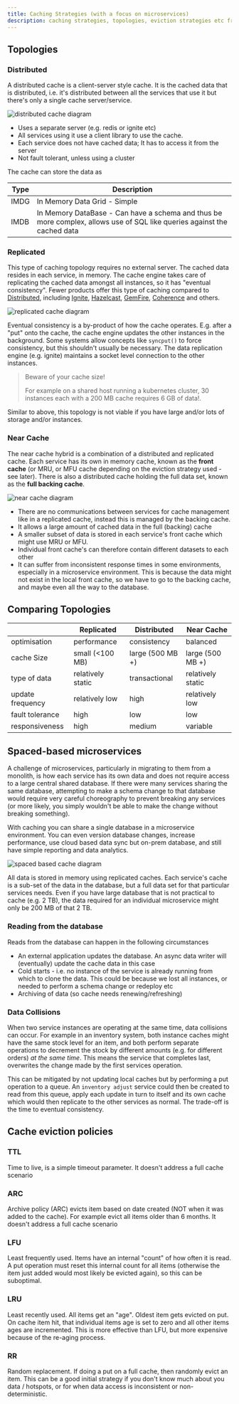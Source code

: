 ```yaml
---
title: Caching Strategies (with a focus on microservices)
description: caching strategies, topologies, eviction strategies etc from a microservice perspective
---
```

## Topologies
### Distributed
A distributed cache is a client-server style cache. It is the cached data that is distributed, i.e. it's distributed between
all the services that use it but there's only a single cache server/service.

![distributed cache diagram](../assets/distributed_cache.png)

* Uses a separate server (e.g. redis or ignite etc)
* All services using it use a client library to use the cache.
* Each service does not have cached data; It has to access it from the server
* Not fault tolerant, unless using a cluster

The cache can store the data as

| Type | Description |
|---|---|
| IMDG |In Memory Data Grid - Simple|
| IMDB |In Memory DataBase - Can have a schema and thus be more complex, allows use of SQL like queries against the cached data|

### Replicated
This type of caching topology requires no external server. The cached data resides in each service, in memory. The cache
 engine takes care of replicating the cached data amongst all instances, so it has "eventual consistency". Fewer products 
offer this type of caching compared to [Distributed](#Distributed), including [Ignite](https://ignite.apache.org/), 
[Hazelcast](https://hazelcast.com/use-cases/caching/), [GemFire](https://tanzu.vmware.com/gemfire), 
[Coherence](https://www.oracle.com/middleware/technologies/coherence.html) and 
others.

![replicated cache diagram](../assets/replicated_cache.png)

Eventual consistency is a by-product of how the cache operates. E.g. after a "put" onto the cache, the cache engine updates
the other instances in the background. Some systems allow concepts like `syncput()` to force consistency, but this shouldn't
usually be necessary. The data replication engine (e.g. ignite) maintains a socket level connection to the other instances.

>Beware of your cache size! 
> 
>For example on a shared host running a kubernetes cluster, 30 instances each with a 200 MB cache requires 6 GB of data!.

Similar to above, this topology is not viable if you have large and/or lots of storage and/or instances.

### Near Cache
The near cache hybrid is a combination of a distributed and replicated cache. Each service has its own in memory cache, 
known as the **front cache** (or MRU, or MFU cache depending on the eviction strategy used - see later). There is also a 
distributed cache holding the full data set, known as the **full backing cache**. 

![near cache diagram](../assets/near_cache.png)

* There are no communications between services for cache management like in a replicated cache, instead this is managed by 
the backing cache.
* It allows a large amount of cached data in the full (backing) cache
* A smaller subset of data is stored in each service's front cache which might use MRU or MFU.
* Individual front cache's can therefore contain different datasets to each other  
* It can suffer from inconsistent response times in some environments, especially in a microservice environment. This is
 because the data might not exist in the local front cache, so we have to go to the backing cache, and maybe even all the
 way to the database.
  
## Comparing Topologies
| | Replicated | Distributed | Near Cache |
|---|---|---|---|
| optimisation|performance|consistency|balanced|
| cache Size|small (<100 MB)|large (500 MB +)|large (500 MB +)|
| type of data|relatively static|transactional|relatively static|
| update frequency|relatively low|high|relatively low|
| fault tolerance|high|low|low|
| responsiveness|high|medium|variable|

## Spaced-based microservices
A challenge of microservices, particularly in migrating to them from a monolith, is how each service has its own data and 
does not require access to a large central shared database. If there were many services sharing the same database, attempting
 to make a schema change to that database would require very careful choreography to prevent breaking any services (or more 
likely, you simply wouldn't be able to make the change without breaking something).

With caching you can share a single database in a microservice environment. You can even version database changes, increase 
performance, use cloud based data sync but on-prem database, and still have simple reporting and data analytics.

![spaced based cache diagram](../assets/space_based.png)

All data is stored in memory using replicated caches. Each service's cache is a sub-set of the data in the database, but 
a full data set for that particular services needs. Even if you have large database that is not practical to cache (e.g. 
2 TB), the data required for an individual microservice might only be 200 MB of that 2 TB.

### Reading from the database
Reads from the database can happen in the following circumstances
* An external application updates the database. An async data writer will (eventually) update the cache data in this case
* Cold starts - i.e. no instance of the service is already running from which to clone the data. This could be because 
we lost all instances, or needed to perform a schema change or redeploy etc
* Archiving of data (so cache needs renewing/refreshing)

### Data Collisions
When two service instances are operating at the same time, data collisions can occur. For example in an inventory 
system, both instance caches might have the same stock level for an item, and both perform separate operations to decrement 
the stock by different amounts (e.g. for different orders) _at the same time_. This means the service that completes last, 
overwrites the change made by the first services operation. 

This can be mitigated by not updating local caches but by performing a put operation to a queue. An `inventory adjust` service 
could then be created to read from this queue, apply each update in turn to itself and its own cache which would then replicate 
to the other services as normal. The trade-off is the time to eventual consistency.

## Cache eviction policies
### TTL
Time to live, is a simple timeout parameter. It doesn't address a full cache scenario
### ARC
Archive policy (ARC) evicts item based on date created (NOT when it was added to the cache). For example evict all items 
older than 6 months. It doesn't address a full cache scenario
### LFU
Least frequently used. Items have an internal "count" of how often it is read. A put operation must reset this internal 
count for all items (otherwise the item just added would most likely be evicted again), so this can be suboptimal.
### LRU
Least recently used. All items get an "age". Oldest item gets evicted on put. On cache item hit, that individual items age 
is set to zero and all other items ages are incremented. This is more effective than LFU, but more expensive because of 
the re-aging process.
### RR
Random replacement. If doing a put on a full cache, then randomly evict an item. This can be a good initial strategy if 
you don't know much about you data / hotspots, or for when data access is inconsistent or non-deterministic.
